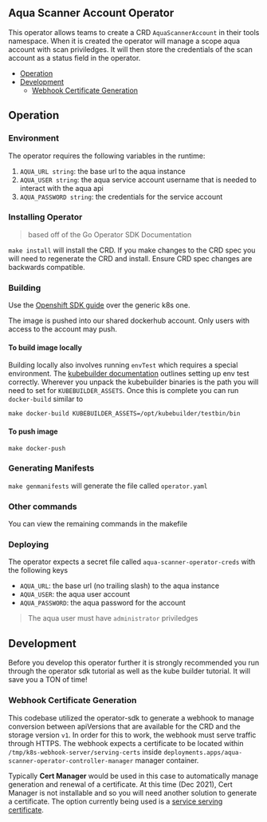 ## Aqua Scanner Account Operator


This operator allows teams to create a CRD `AquaScannerAccount` in their tools namespace. When it is created the operator will manage a scope aqua account with scan priviledges. It will then store the credentials of the scan account as a status field in the operator. 

- [Operation](#Operation)
- [Development](#Development)
  - [Webhook Certificate Generation](#webhook-certificate-generation)
## Operation

### Environment

The operator requires the following variables in the runtime:

1. `AQUA_URL string`: the base url to the aqua instance
2. `AQUA_USER string`: the aqua service account username that is needed to interact with the aqua api
3. `AQUA_PASSWORD string`: the credentials for the service account

### Installing Operator

> based off of the Go Operator SDK Documentation

`make install` will install the CRD. If you make changes to the CRD spec you will need to regenerate the CRD and install. Ensure CRD spec changes are backwards compatible. 

### Building

Use the [Openshift SDK guide](https://docs.openshift.com/container-platform/4.8/operators/operator_sdk/golang/osdk-golang-tutorial.html#osdk-bundle-deploy-olm_osdk-golang-tutorial) over the generic k8s one. 

The image is pushed into our shared dockerhub account. Only users with access to the account may push. 

#### To build image locally

Building locally also involves running `envTest` which requires a special environment. The [kubebuilder documentation](https://book.kubebuilder.io/reference/envtest.html) outlines setting up env test correctly. Wherever you unpack the kubebuilder binaries is the path you will need to set for `KUBEBUILDER_ASSETS`. Once this is complete you can run `docker-build` similar to

`make docker-build KUBEBUILDER_ASSETS=/opt/kubebuilder/testbin/bin`

#### To push image

`make docker-push`

### Generating Manifests

`make genmanifests` will generate the file called `operator.yaml`

### Other commands

You can view the remaining commands in the makefile


### Deploying

The operator expects a secret file called `aqua-scanner-operator-creds` with the following keys

- `AQUA_URL`: the base url (no trailing slash) to the aqua instance
- `AQUA_USER`: the aqua user account
- `AQUA_PASSWORD`: the aqua password for the account

> The aqua user must have `administrator` priviledges

## Development

Before you develop this operator further it is strongly recommended you run through the operator sdk tutorial as well as the kube builder tutorial. It will save you a TON of time!

### Webhook Certificate Generation

This codebase utilized the operator-sdk to generate a webhook to manage conversion between apiVersions that are available for the CRD and the storage version `v1`. In order for this to work, the webhook must serve traffic through HTTPS. The webhook expects a certificate to be located within `/tmp/k8s-webhook-server/serving-certs` inside `deployments.apps/aqua-scanner-operator-controller-manager` manager container.

Typically __Cert Manager__ would be used in this case to automatically manage generation and renewal of a certificate. At this time (Dec 2021), Cert Manager is not installable and so you will need another solution to generate a certificate. The option currently being used is a [service serving certificate](https://docs.openshift.com/container-platform/4.7/security/certificates/service-serving-certificate.html). 